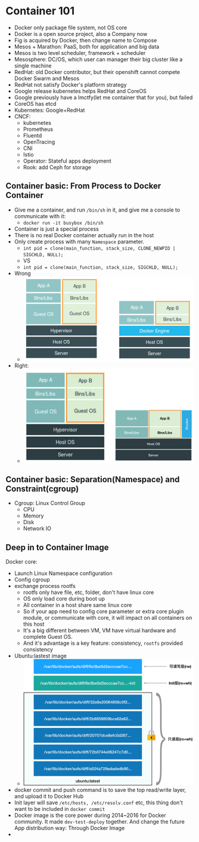 # Container 101

* Docker only package file system, not OS core
* Docker is a open source project, also a Company now
* Fig is acquired by Docker, then change name to Compose
* Mesos + Marathon: PaaS, both for application and big data
* Mesos is two level scheduler, framework + scheduler
* Mesosphere: DC/OS, which user can manager their big cluster like a single machine
* RedHat: old Docker contributor, but their openshift cannot compete Docker Swarm and Mesos
* RedHat not satisfy Docker's platform strategy
* Google release kubernetes helps RedHat and CoreOS
* Google previously have a lmctfy(let me container that for you), but failed
* CoreOS has etcd
* Kubernetes: Google+RedHat
* CNCF:
  * kubernetes
  * Prometheus
  * Fluentd
  * OpenTracing
  * CNI
  * Istio
  * Operator: Stateful apps deployment
  * Rook: add Ceph for storage

## Container basic: From Process to Docker Container

* Give me a container, and run `/bin/sh` in it, and give me a console to communicate with it:
  * `docker run -it busybox /bin/sh`
* Container is just a special process
* There is no real Docker container actually run in the host
* Only create process with many `Namespace` parameter.
  * `int pid = clone(main_function, stack_size, CLONE_NEWPID | SIGCHLD, NULL);`
  * VS
  * `int pid = clone(main_function, stack_size, SIGCHLD, NULL);`
* Wrong
  * ![Hypervisor Vs Docker](../images/container/docker_hypervisor.png)
* Right:
  * ![Hypervisor Vs Docker](../images/container/docker_hypervisor2.png)


## Container basic: Separation(Namespace) and Constraint(cgroup)
* Cgroup: Linux Control Group
  * CPU
  * Memory
  * Disk
  * Network IO

## Deep in to Container Image

Docker core:
* Launch Linux Namespace configuration
* Config cgroup
* exchange process rootfs
  * rootfs only have file, etc, folder, don't have linux core
  * OS only load core during boot up
  * All container in a host share same linux core
  * So if your app need to config core parameter or extra core plugin module, or communicate with core, it will impact on all containers on this host
  * It's a big different between VM, VM have virtual hardware and complete Guest OS.
  * And it's advantage is a key feature: consistency, `rootfs` provided consistency
* Ubuntu:lastest image
  * ![ubuntu image](../images/container/ubuntu_latest.png)
* docker commit and push command is to save the top read/write layer, and upload it to Docker Hub
* Init layer will save `/etc/hosts, /etc/resolv.conf` etc, this thing don't want to be included in `docker commit`
* Docker image is the core power during 2014~2016 for Docker community. It made `dev-test-deploy` together. And change the future App distribution way: Through Docker Image
* 
